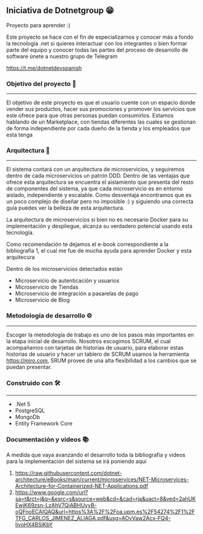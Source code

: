 ## Iniciativa de Dotnetgroup 😁
Proyecto para aprender :)

Este proyecto se hace con el fin de especializarnos
y conocer más a fondo la tecnología .net si quieres
interactuar con los integrantes o bien formar parte
del equipo y conocer todas las partes del proceso
de desarrollo de software únete a nuestro grupo de
Telegram

https://t.me/dotnetdevspanish

### Objetivo del proyecto 📌
---
El objetivo de este proyecto es que el usuario cuente con un espacio donde vender sus productos, hacer sus promociones y promover los servicios que este ofrece para que otras personas puedan consumirlos. Estamos hablando de un Marketplace, con tiendas diferentes las cuales se gestionan de forma independiente por cada dueño de la tienda y los empleados que esta tenga


### Arquitectura 🧱
---
El sistema contará con un arquitectura de microservicios, y seguiremos dentro de cada microservicios un patrón DDD. Dentro de las ventajas que ofrece esta arquitectura se encuentra el aislamiento que presenta del resto de componentes del sistema, ya que cada microservicio es en entorno aislado, independiente y escalable. Como desventaja encontramos que es un poco complejo de diseñar pero no imposible :) y siguiendo una correcta guía puedes ver la belleza de esta arquitectura.

La arquitectura de microservicios si bien no es necesario Docker para su implementación y despliegue, alcanza su verdadero potencial usando esta tecnología. 

Como recomendación te dejamos el e-book correspondiente a la bibliografía 1, el cual me fue de mucha ayuda para aprender Docker y esta arquitecura

Dentro de los microservicios detectados están
- Microservicio de autenticación y usuarios
- Microservicio de Tiendas
- Microservicio de integración a pasarelas de pago
- Microservicio de Blog

### Metodología de desarrollo ⚙️
---
Escoger la metodología de trabajo es uno de los pasos más importantes en la etapa inicial de desarrollo. Nosotros escogimos SCRUM, el cual acompañamos con tarjetas de historias de usuario, para elaborar estas historias de usuario y hacer un tablero de SCRUM usamos la herramienta https://miro.com, SRUM provee de una alta flexibilidad a los cambios que se puedan presentar.

### Construido con 🛠️
---
- .Net 5
- PostgreSQL
- MongoDb
- Entity Framework Core

### Documentación y videos 📚
A medida que vaya avanzando el desarrollo toda la bibliografía y videos para la implementación del sistema se irá poniendo aquí
1) https://raw.githubusercontent.com/dotnet-architecture/eBooks/main/current/microservices/NET-Microservices-Architecture-for-Containerized-NET-Applications.pdf
2) https://www.google.com/url?sa=t&rct=j&q=&esrc=s&source=web&cd=&cad=rja&uact=8&ved=2ahUKEwjK69zsn-LzAhV7QjABHUyyB-oQFnoECAIQAQ&url=https%3A%2F%2Foa.upm.es%2F54274%2F1%2FTFG_CARLOS_JIMENEZ_ALIAGA.pdf&usg=AOvVaw2Acx-FQ4-livoHX4BSiKbY
